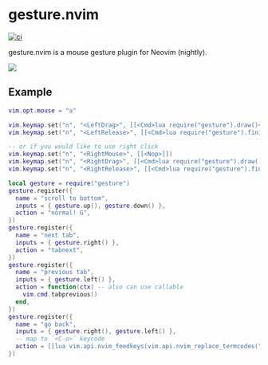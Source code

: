 # gesture.nvim

[![ci](https://github.com/notomo/gesture.nvim/workflows/ci/badge.svg?branch=master)](https://github.com/notomo/gesture.nvim/actions/workflows/ci.yml?query=branch%3Amaster)

gesture.nvim is a mouse gesture plugin for Neovim (nightly).

<img src="https://raw.github.com/wiki/notomo/gesture.nvim/images/gesture.gif">

## Example

```lua
vim.opt.mouse = "a"

vim.keymap.set("n", "<LeftDrag>", [[<Cmd>lua require("gesture").draw()<CR>]], { silent = true })
vim.keymap.set("n", "<LeftRelease>", [[<Cmd>lua require("gesture").finish()<CR>]], { silent = true })

-- or if you would like to use right click
vim.keymap.set("n", "<RightMouse>", [[<Nop>]])
vim.keymap.set("n", "<RightDrag>", [[<Cmd>lua require("gesture").draw()<CR>]], { silent = true })
vim.keymap.set("n", "<RightRelease>", [[<Cmd>lua require("gesture").finish()<CR>]], { silent = true })

local gesture = require("gesture")
gesture.register({
  name = "scroll to bottom",
  inputs = { gesture.up(), gesture.down() },
  action = "normal! G",
})
gesture.register({
  name = "next tab",
  inputs = { gesture.right() },
  action = "tabnext",
})
gesture.register({
  name = "previous tab",
  inputs = { gesture.left() },
  action = function(ctx) -- also can use callable
    vim.cmd.tabprevious()
  end,
})
gesture.register({
  name = "go back",
  inputs = { gesture.right(), gesture.left() },
  -- map to `<C-o>` keycode
  action = [[lua vim.api.nvim_feedkeys(vim.api.nvim_replace_termcodes("<C-o>", true, false, true), "n", true)]],
})
```
